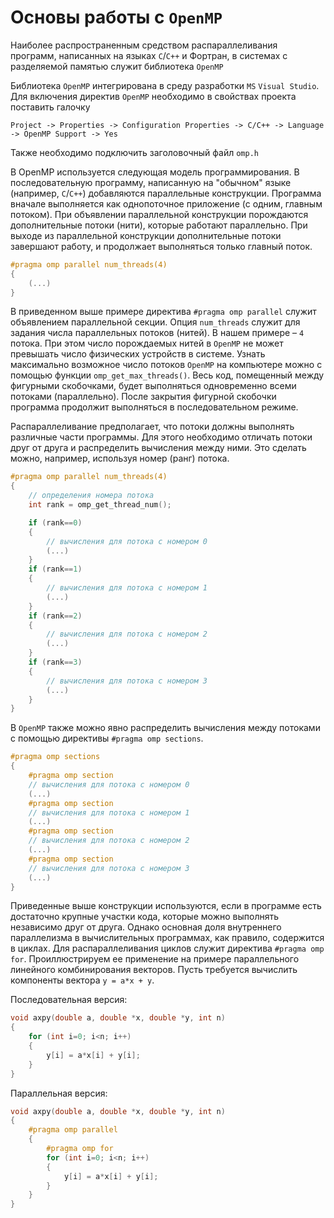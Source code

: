 # Основы работы с `OpenMP`

Наиболее распространенным средством распараллеливания программ, написанных на языках `C`/`C++` и Фортран, в системах с разделяемой памятью служит библиотека `OpenMP`

Библиотека `OpenMP` интегрирована в среду разработки `MS` `Visual Studio`. Для включения директив `OpenMP` необходимо в свойствах проекта поставить галочку

`
Project -> Properties -> Configuration Properties -> C/C++ -> Language -> OpenMP Support -> Yes
`

Также необходимо подключить заголовочный файл `omp.h`

В OpenMP используется следующая модель программирования. В последовательную программу, написанную на "обычном" языке (например, `C`/`C++`) добавляются параллельные конструкции. Программа вначале выполняется как однопоточное приложение (с одним, главным потоком). При объявлении параллельной конструкции порождаются дополнительные потоки (нити), которые работают параллельно. При выходе из параллельной конструкции дополнительные потоки завершают работу, и продолжает выполняться только главный поток.

```c++
#pragma omp parallel num_threads(4)
{
    (...)
}
```

В приведенном выше примере директива `#pragma omp parallel` служит объявлением параллельной секции. Опция `num_threads` служит для задания числа параллельных потоков (нитей). В нашем примере – `4` потока. При этом число порождаемых нитей в `OpenMP` не может превышать число физических устройств в системе. Узнать максимально возможное число потоков `OpenMP` на компьютере можно с помощью функции `omp_get_max_threads()`. Весь код, помещенный между фигурными скобочками, будет выполняться одновременно всеми потоками (параллельно). После закрытия фигурной скобочки программа продолжит выполняться в последовательном режиме.

Распараллеливание предполагает, что потоки должны выполнять различные части программы. Для этого необходимо отличать потоки друг от друга и распределить вычисления между ними. Это сделать можно, например, используя номер (ранг) потока.

```c++
#pragma omp parallel num_threads(4)
{
    // определения номера потока
    int rank = omp_get_thread_num();

    if (rank==0)
    {
        // вычисления для потока с номером 0
        (...)
    }
    if (rank==1)
    {
        // вычисления для потока с номером 1
        (...)
    }
    if (rank==2)
    {
        // вычисления для потока с номером 2
        (...)
    }
    if (rank==3)
    {
        // вычисления для потока с номером 3
        (...)
    }
}
```

В `OpenMP` также можно явно распределить вычисления между потоками с помощью директивы `#pragma omp sections`.

```c++
#pragma omp sections
{
    #pragma omp section
    // вычисления для потока с номером 0
    (...)
    #pragma omp section
    // вычисления для потока с номером 1
    (...)
    #pragma omp section
    // вычисления для потока с номером 2
    (...)
    #pragma omp section
    // вычисления для потока с номером 3
    (...)
}
```

Приведенные выше конструкции используются, если в программе есть достаточно крупные участки кода, которые можно выполнять независимо друг от друга. Однако основная доля внутреннего параллелизма в вычислительных программах, как правило, содержится в циклах. Для распараллеливания циклов служит директива `#pragma omp for`. Проиллюстрируем ее применение на примере параллельного линейного комбинирования векторов. Пусть требуется вычислить компоненты вектора `y = a*x + y`.

Последовательная версия:

```c++
void axpy(double a, double *x, double *y, int n)
{
    for (int i=0; i<n; i++)
    {
        y[i] = a*x[i] + y[i];
    }
}
```

Параллельная версия:

```c++
void axpy(double a, double *x, double *y, int n)
{
    #pragma omp parallel
    {
        #pragma omp for
        for (int i=0; i<n; i++)
        {
            y[i] = a*x[i] + y[i];
        }
    }
}
```
